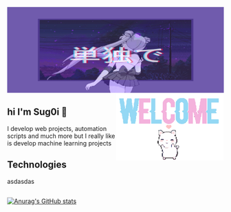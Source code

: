 <img  src="https://raw.githubusercontent.com/Sug0i/Sug0i/main/images/3082216.gif" width="1000px" height="200px" />
<img  src="https://raw.githubusercontent.com/Sug0i/Sug0i/main/images/d8c40ef811ec3338200327e9397ed569bf69f602r1-320-198_00.gif" width="250px" align="right" />


## hi I'm Sug0i 🌷

I develop web projects, automation scripts and much more
 but I really like is  develop machine learning projects
 
## Technologies
asdasdas
 
##

[![Anurag's GitHub stats](https://github-readme-stats.vercel.app/api?username=Sug0i&theme=dracula)](https://github.com/Sug0i/github-readme-stats)



<!---
Sug0i/Sug0i is a ✨ special ✨ repository because its `README.md` (this file) appears on your GitHub profile.
You can click the Preview link to take a look at your changes.
--->
